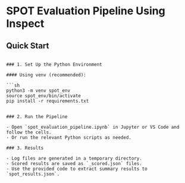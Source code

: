# SPOT Evaluation Pipeline Using Inspect


## Quick Start
```

### 1. Set Up the Python Environment

#### Using venv (recommended):

```sh
python3 -m venv spot_env
source spot_env/bin/activate
pip install -r requirements.txt
```

```

### 2. Run the Pipeline

- Open `spot_evaluation_pipeline.ipynb` in Jupyter or VS Code and follow the cells.
- Or run the relevant Python scripts as needed.

### 3. Results

- Log files are generated in a temporary directory.
- Scored results are saved as `_scored.json` files.
- Use the provided code to extract summary results to `spot_results.json`.
